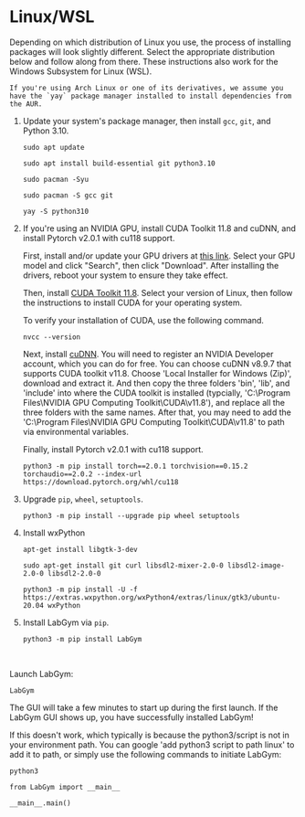 # Linux/WSL

Depending on which distribution of Linux you use, the process of installing packages will look slightly different. Select the appropriate distribution below and follow along from there. These instructions also work for the Windows Subsystem for Linux (WSL).

```{note}
If you're using Arch Linux or one of its derivatives, we assume you have the `yay` package manager installed to install dependencies from the AUR.
```

1. Update your system's package manager, then install `gcc`, `git`, and Python 3.10.

   ```console
   sudo apt update
   ```
   ```console
   sudo apt install build-essential git python3.10
   ```

   ```console
   sudo pacman -Syu
   ```
   ```console
   sudo pacman -S gcc git
   ```
   ```console
   yay -S python310
   ```

2. If you're using an NVIDIA GPU, install CUDA Toolkit 11.8 and cuDNN, and install Pytorch v2.0.1 with cu118 support.

   First, install and/or update your GPU drivers at [this link](https://www.nvidia.com/Download/index.aspx). Select your GPU model and click "Search", then click "Download". After installing the drivers, reboot your system to ensure they take effect.

   Then, install [CUDA Toolkit 11.8](https://developer.nvidia.com/cuda-11-8-0-download-archive?target_os=Linux&target_arch=x86_64). Select your version of Linux, then follow the instructions to install CUDA for your operating system.

   To verify your installation of CUDA, use the following command.

   ```console
   nvcc --version
   ```

   Next, install [cuDNN](https://developer.nvidia.com/rdp/cudnn-archive). You will need to register an NVIDIA Developer account, which you can do for free. You can choose cuDNN v8.9.7 that supports CUDA toolkit v11.8. Choose 'Local Installer for Windows (Zip)', download and extract it. And then copy the three folders 'bin', 'lib', and 'include' into where the CUDA toolkit is installed (typcially, 'C:\Program Files\NVIDIA GPU Computing Toolkit\CUDA\v11.8\'), and replace all the three folders with the same names. After that, you may need to add the 'C:\Program Files\NVIDIA GPU Computing Toolkit\CUDA\v11.8' to path via environmental variables.

   Finally, install Pytorch v2.0.1 with cu118 support.

   ```console
   python3 -m pip install torch==2.0.1 torchvision==0.15.2 torchaudio==2.0.2 --index-url https://download.pytorch.org/whl/cu118
   ```


3. Upgrade `pip`, `wheel`, `setuptools`.

   ```console
   python3 -m pip install --upgrade pip wheel setuptools
   ```
   
4. Install wxPython

   ```console
   apt-get install libgtk-3-dev
   ```
   ```console
   sudo apt-get install git curl libsdl2-mixer-2.0-0 libsdl2-image-2.0-0 libsdl2-2.0-0
   ```
   ```console
   python3 -m pip install -U -f https://extras.wxpython.org/wxPython4/extras/linux/gtk3/ubuntu-20.04 wxPython
   ```

5. Install LabGym via `pip`.
 
   ```console
   python3 -m pip install LabGym
   ```
   
&nbsp;

Launch LabGym:

   ```console
   LabGym
   ```

   The GUI will take a few minutes to start up during the first launch. If the LabGym GUI shows up, you have successfully installed LabGym!

   If this doesn't work, which typically is because the python3/script is not in your environment path. You can google 'add python3 script to path linux' to add it to path, or simply use the following commands to initiate LabGym:

   ```console
   python3
   ```
   ```console
   from LabGym import __main__
   ```
   ```console
   __main__.main()
   ```
